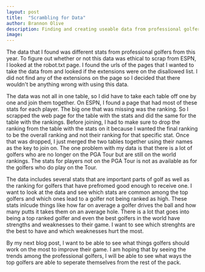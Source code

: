 ```yaml
---
layout: post
title:  "Scrambling for Data"
author: Brannon Olive
description: Finding and creating useable data from professional golfers.
image: 
---
```


The data that I found was different stats from professional golfers from this year. To figure out whether or not this data was ethical to scrap from ESPN,
I looked at the robot.txt page. I found the urls of the pages that I wanted to take the data from and looked if the extensions were on the disallowed list.
I did not find any of the extensions on the page so I decided that there wouldn't be anything wrong with using this data. 

The data was not all in one table, so I did have to take each table off one by one and join them together. On ESPN, I found a page that had most of these stats for each player. 
The big one that was missing was the ranking. So I scrapped the web page for the table with the stats and did the same for the table with the rankings. Before joining, I had to make 
sure to drop the ranking from the table with the stats on it because I wanted the final ranking to be the overall ranking and not their ranking for that specific stat. 
Once that was dropped, I just merged the two tables together using their names as the key to join on. The one problem with my data is that there is a lot of golfers who 
are no longer on the PGA Tour but are still on the world rankings. The stats for players not on the PGA Tour is not as available as for the golfers who do play on the Tour.

The data includes several stats that are important parts of golf as well as the ranking for golfers that have prefromed good enough to receive one. I want to look 
at the data and see which stats are common among the top golfers and which ones lead to a golfer not being ranked as high. These stats inlcude things like how far 
on average a golfer drives the ball and how many putts it takes them on an average hole. There is a lot that goes into being a top ranked golfer and even the best golfers 
in the world have strengths and weaknesses to their game. I want to see which strenghts are the best to have and which weaknesses hurt the most.

By my next blog post, I want to be able to see what things golfers should work on the most to improve their game. I am hoping that by seeing the trends among the professional
golfers, I will be able to see what ways the top golfers are able to seperate themselves from the rest of the pack. 
